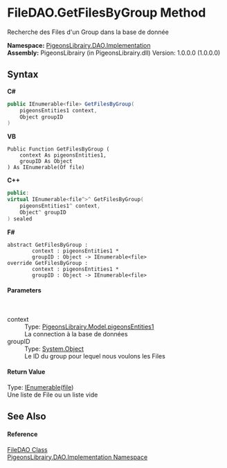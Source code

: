 # FileDAO.GetFilesByGroup Method 
 

Recherche des Files d'un Group dans la base de donnée

**Namespace:**&nbsp;<a href="2adb8d34-aa58-66ac-cc9e-6d985aed23d8">PigeonsLibrairy.DAO.Implementation</a><br />**Assembly:**&nbsp;PigeonsLibrairy (in PigeonsLibrairy.dll) Version: 1.0.0.0 (1.0.0.0)

## Syntax

**C#**<br />
``` C#
public IEnumerable<file> GetFilesByGroup(
	pigeonsEntities1 context,
	Object groupID
)
```

**VB**<br />
``` VB
Public Function GetFilesByGroup ( 
	context As pigeonsEntities1,
	groupID As Object
) As IEnumerable(Of file)
```

**C++**<br />
``` C++
public:
virtual IEnumerable<file^>^ GetFilesByGroup(
	pigeonsEntities1^ context, 
	Object^ groupID
) sealed
```

**F#**<br />
``` F#
abstract GetFilesByGroup : 
        context : pigeonsEntities1 * 
        groupID : Object -> IEnumerable<file> 
override GetFilesByGroup : 
        context : pigeonsEntities1 * 
        groupID : Object -> IEnumerable<file> 
```


#### Parameters
&nbsp;<dl><dt>context</dt><dd>Type: <a href="245a4bc1-0cab-0f9a-129c-9375641dc5f0">PigeonsLibrairy.Model.pigeonsEntities1</a><br />La connection à la base de données</dd><dt>groupID</dt><dd>Type: <a href="http://msdn2.microsoft.com/en-us/library/e5kfa45b" target="_blank">System.Object</a><br />Le ID du group pour lequel nous voulons les Files</dd></dl>

#### Return Value
Type: <a href="http://msdn2.microsoft.com/en-us/library/9eekhta0" target="_blank">IEnumerable</a>(<a href="bc367c74-242e-d302-4919-fcd1d70eb58d">file</a>)<br />Une liste de File ou un liste vide

## See Also


#### Reference
<a href="5aca066a-eae4-e6f3-a4ff-3e45e51faabd">FileDAO Class</a><br /><a href="2adb8d34-aa58-66ac-cc9e-6d985aed23d8">PigeonsLibrairy.DAO.Implementation Namespace</a><br />